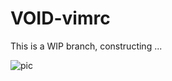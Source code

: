 VOID-vimrc
====

This is a WIP branch, constructing ...

![pic](https://pbs.twimg.com/profile_images/1609147603/octocat_construction_400x400.gif)
